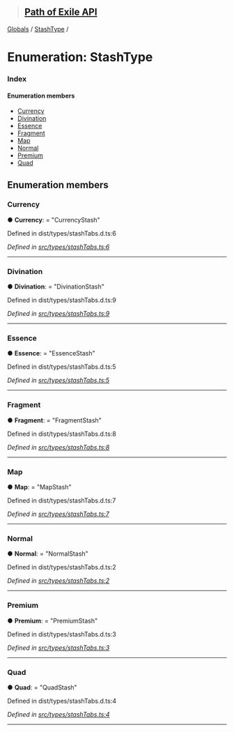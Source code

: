 > ## [Path of Exile API](../README.md)

[Globals](../globals.md) / [StashType](stashtype.md) /

# Enumeration: StashType

### Index

#### Enumeration members

* [Currency](stashtype.md#currency)
* [Divination](stashtype.md#divination)
* [Essence](stashtype.md#essence)
* [Fragment](stashtype.md#fragment)
* [Map](stashtype.md#map)
* [Normal](stashtype.md#normal)
* [Premium](stashtype.md#premium)
* [Quad](stashtype.md#quad)

## Enumeration members

###  Currency

● **Currency**: = "CurrencyStash"

Defined in dist/types/stashTabs.d.ts:6

*Defined in [src/types/stashTabs.ts:6](https://github.com/stephenpoole/poe-api/blob/e4bfd33/src/types/stashTabs.ts#L6)*

___

###  Divination

● **Divination**: = "DivinationStash"

Defined in dist/types/stashTabs.d.ts:9

*Defined in [src/types/stashTabs.ts:9](https://github.com/stephenpoole/poe-api/blob/e4bfd33/src/types/stashTabs.ts#L9)*

___

###  Essence

● **Essence**: = "EssenceStash"

Defined in dist/types/stashTabs.d.ts:5

*Defined in [src/types/stashTabs.ts:5](https://github.com/stephenpoole/poe-api/blob/e4bfd33/src/types/stashTabs.ts#L5)*

___

###  Fragment

● **Fragment**: = "FragmentStash"

Defined in dist/types/stashTabs.d.ts:8

*Defined in [src/types/stashTabs.ts:8](https://github.com/stephenpoole/poe-api/blob/e4bfd33/src/types/stashTabs.ts#L8)*

___

###  Map

● **Map**: = "MapStash"

Defined in dist/types/stashTabs.d.ts:7

*Defined in [src/types/stashTabs.ts:7](https://github.com/stephenpoole/poe-api/blob/e4bfd33/src/types/stashTabs.ts#L7)*

___

###  Normal

● **Normal**: = "NormalStash"

Defined in dist/types/stashTabs.d.ts:2

*Defined in [src/types/stashTabs.ts:2](https://github.com/stephenpoole/poe-api/blob/e4bfd33/src/types/stashTabs.ts#L2)*

___

###  Premium

● **Premium**: = "PremiumStash"

Defined in dist/types/stashTabs.d.ts:3

*Defined in [src/types/stashTabs.ts:3](https://github.com/stephenpoole/poe-api/blob/e4bfd33/src/types/stashTabs.ts#L3)*

___

###  Quad

● **Quad**: = "QuadStash"

Defined in dist/types/stashTabs.d.ts:4

*Defined in [src/types/stashTabs.ts:4](https://github.com/stephenpoole/poe-api/blob/e4bfd33/src/types/stashTabs.ts#L4)*

___